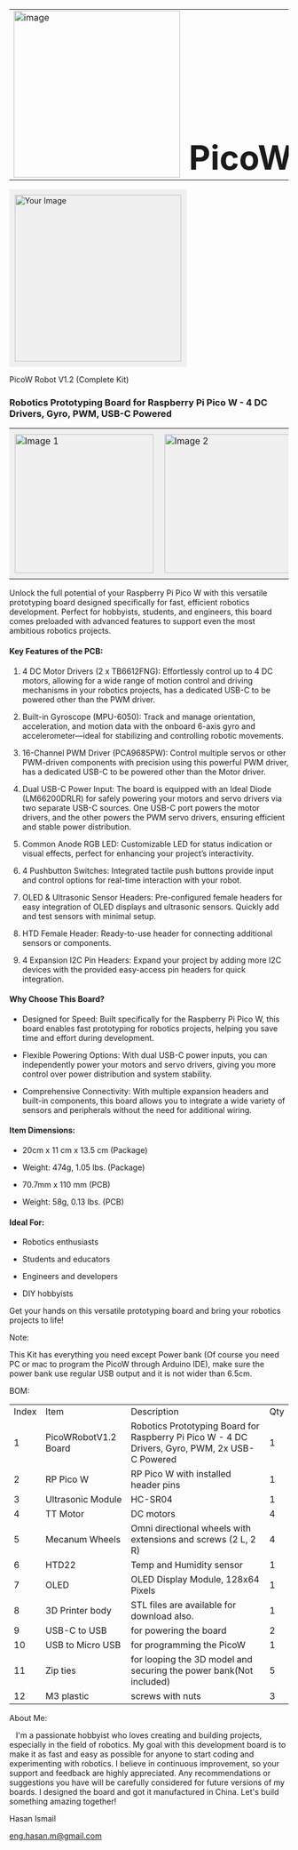 

<table style="border-collapse: collapse;">
  <tr>
    <td style="border: none;">
      <img alt="image" src="https://github.com/user-attachments/assets/fa304525-fae4-4676-a2ea-ab660e594d34" width="300px">
    </td>
    <td style="border: none; vertical-align: bottom;">
       <strong style="font-size: 60px;">PicoWRobotV1.2</strong>
    </td>
  </tr>
</table>





<div style="background-color: #f0f0f0; padding: 10px; display: inline-block;">
    <img src="https://lh7-rt.googleusercontent.com/docsz/AD_4nXfe03cwEspBldTlexiHw53uC8QUrdolX6sIiqCb_kPqHjAdhbJhdQu3CtZ6GjdRKKKjDgnZ8UjvXaZmwDGsTdEaCYxd9ru1hYq7_WKFM_T5-akhQLqcpGPSnv7iUO_p0s81saA6jLmniQjg9py4FNCxkA4?key=ThuSOE4uRiIPex4KaduNJA" alt="Your Image" width="300px">
</div>


PicoW Robot V1.2 (Complete Kit)

### Robotics Prototyping Board for Raspberry Pi Pico W - 4 DC Drivers, Gyro, PWM, USB-C Powered

<table>
  <tr>
    <td style="background-color: #f0f0f0; padding: 10px;">
      <img src="https://lh7-rt.googleusercontent.com/docsz/AD_4nXf2hVQUB4Pd9BXwYlzsnLqed0jwKOcTn5Rzu9bEeq0RxfFAhj44ziBIslq81qS9Gq88h43NvbqwhaOp8Qyf1RAeXnGWxMOv4VO-OZk-teTm8f1svh4cFMU0XQUAXcdK8qIa-r_LPTVdn-1gBADkBLIfxkRd?key=ThuSOE4uRiIPex4KaduNJA" alt="Image 1" width="250px">
    </td>
    <td style="background-color: #f0f0f0; padding: 10px;">
      <img src="https://lh7-rt.googleusercontent.com/docsz/AD_4nXfO9yRxLzCcNbbOWvt_zDyP8gFzUkto37-1W4vS0XieUKSk2jNB9VnIQviVdVhpBt521nRLrTv5lGwFZ6DBzYpa_vIg4l758kB3UrLDNcoy1bR7smaAUt7PLQMzI_y-iL0mfMDaJNZxHRVExTQ3aFGH4tAW?key=ThuSOE4uRiIPex4KaduNJA" alt="Image 2" width="250px">
    </td>
  </tr>
</table>


Unlock the full potential of your Raspberry Pi Pico W with this versatile prototyping board designed specifically for fast, efficient robotics development. Perfect for hobbyists, students, and engineers, this board comes preloaded with advanced features to support even the most ambitious robotics projects.

#### Key Features of the PCB:

1. 4 DC Motor Drivers (2 x TB6612FNG): Effortlessly control up to 4 DC motors, allowing for a wide range of motion control and driving mechanisms in your robotics projects, has a dedicated USB-C to be powered other than the PWM driver.
    
2. Built-in Gyroscope (MPU-6050): Track and manage orientation, acceleration, and motion data with the onboard 6-axis gyro and accelerometer—ideal for stabilizing and controlling robotic movements.
    
3. 16-Channel PWM Driver (PCA9685PW): Control multiple servos or other PWM-driven components with precision using this powerful PWM driver, has a dedicated USB-C to be powered other than the Motor driver.
    
4. Dual USB-C Power Input: The board is equipped with an Ideal Diode (LM66200DRLR) for safely powering your motors and servo drivers via two separate USB-C sources. One USB-C port powers the motor drivers, and the other powers the PWM servo drivers, ensuring efficient and stable power distribution.
    
5. Common Anode RGB LED: Customizable LED for status indication or visual effects, perfect for enhancing your project’s interactivity.
    
6. 4 Pushbutton Switches: Integrated tactile push buttons provide input and control options for real-time interaction with your robot.
    
7. OLED & Ultrasonic Sensor Headers: Pre-configured female headers for easy integration of OLED displays and ultrasonic sensors. Quickly add and test sensors with minimal setup.
    
8. HTD Female Header: Ready-to-use header for connecting additional sensors or components.
    
9. 4 Expansion I2C Pin Headers: Expand your project by adding more I2C devices with the provided easy-access pin headers for quick integration.
    

#### Why Choose This Board?

- Designed for Speed: Built specifically for the Raspberry Pi Pico W, this board enables fast prototyping for robotics projects, helping you save time and effort during development.
    
- Flexible Powering Options: With dual USB-C power inputs, you can independently power your motors and servo drivers, giving you more control over power distribution and system stability.
    
- Comprehensive Connectivity: With multiple expansion headers and built-in components, this board allows you to integrate a wide variety of sensors and peripherals without the need for additional wiring.
    

#### Item Dimensions:

- 20cm x 11 cm x 13.5 cm (Package)
    
- Weight: 474g, 1.05 lbs. (Package)
    
- 70.7mm x 110 mm (PCB)
    
- Weight: 58g, 0.13 lbs. (PCB)
    

#### Ideal For:

- Robotics enthusiasts
    
- Students and educators
    
- Engineers and developers
    
- DIY hobbyists
    

Get your hands on this versatile prototyping board and bring your robotics projects to life!



Note: 

This Kit has everything you need except Power bank (Of course you need PC or mac to program the PicoW through Arduino IDE), make sure the power bank use regular USB output and it is not wider than 6.5cm.

BOM:

|   |   |   |   |
|---|---|---|---|
|Index|Item|Description|Qty|
|1|PicoWRobotV1.2 Board|Robotics Prototyping Board for Raspberry Pi Pico W - 4 DC Drivers, Gyro, PWM, 2x USB-C Powered|1|
|2|RP Pico W|RP Pico W with installed header pins|1|
|3|Ultrasonic Module|HC-SR04|1|
|4|TT Motor|DC motors|4|
|5|Mecanum Wheels|Omni directional wheels with extensions and screws (2 L, 2 R)|4|
|6|HTD22|Temp and Humidity sensor|1|
|7|OLED|OLED Display Module, 128x64 Pixels|1|
|8|3D Printer body|STL files are available for download also.|1|
|9|USB-C to USB|for powering the board|2|
|10|USB to Micro USB|for programming the PicoW|1|
|11|Zip ties|for looping the 3D model and securing the power bank(Not included)|5|
|12|M3 plastic|screws with nuts|3|

  

About Me:

  

   I'm a passionate hobbyist who loves creating and building projects, especially in the field of robotics. My goal with this development board is to make it as fast and easy as possible for anyone to start coding and experimenting with robotics. I believe in continuous improvement, so your support and feedback are highly appreciated. Any recommendations or suggestions you have will be carefully considered for future versions of my boards. I designed the board and got it manufactured in China. Let's build something amazing together! 

  

Hasan Ismail

[eng.hasan.m@gmail.com](mailto:eng.hasan.m@gmail.com)





